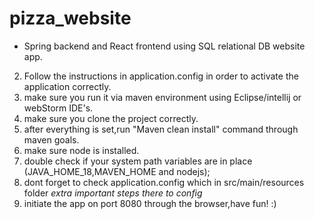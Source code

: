 # pizza_website
* Spring backend and React frontend using SQL relational DB website app.
2) Follow the instructions in application.config in order to activate the application correctly.
3) make sure you run it via maven environment using Eclipse/intellij or webStorm IDE's.
4) make sure you clone the project correctly.
5) after everything is set,run "Maven clean install" command through maven goals.
6) make sure node is installed.
6) double check if your system path variables are in place (JAVA_HOME_18,MAVEN_HOME and nodejs);
7) dont forget to check application.config which in src/main/resources folder *extra important steps there to config*
6) initiate the app on port 8080 through the browser,have fun! :)

